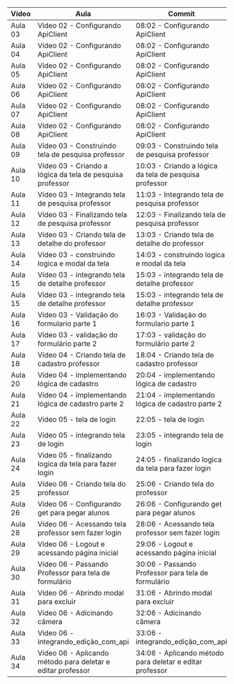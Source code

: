 Vídeo | Aula | Commit | Link
------ | ------ | ------ | ------
Aula 03 | Vídeo 02 - Configurando ApiClient | 08:02 - Configurando ApiClient | [Download](https://github.com/treinaweb/treinaweb-flutter-hiperprof/archive/a77da5408dbead0e0abc479735575fc806a9dd49.zip)
Aula 04 | Vídeo 02 - Configurando ApiClient | 08:02 - Configurando ApiClient | [Download](https://github.com/treinaweb/treinaweb-flutter-hiperprof/archive/be5ca8b951c0b6a9380e97ebf87d42d6a0ee2fad.zip)
Aula 05 | Vídeo 02 - Configurando ApiClient | 08:02 - Configurando ApiClient | [Download](https://github.com/treinaweb/treinaweb-flutter-hiperprof/archive/192dcf55351749151fc0926ff4f16981c312a18e.zip)
Aula 06 | Vídeo 02 - Configurando ApiClient | 08:02 - Configurando ApiClient | [Download](https://github.com/treinaweb/treinaweb-flutter-hiperprof/archive/3fd0c1f8796e1e3c832e86d3e5102241a96f509d.zip)
Aula 07 | Vídeo 02 - Configurando ApiClient | 08:02 - Configurando ApiClient | [Download](https://github.com/treinaweb/treinaweb-flutter-hiperprof/archive/753b8ab42f3afd1c8394da405b84a2b9b27daa38.zip)
Aula 08 | Vídeo 02 - Configurando ApiClient | 08:02 - Configurando ApiClient | [Download](https://github.com/treinaweb/treinaweb-flutter-hiperprof/archive/b358c1de864184c74aaa039ec350ae8439de6fda.zip)
Aula 09 | Vídeo 03 - Construindo tela de pesquisa professor | 09:03 - Construindo tela de pesquisa professor | [Download](https://github.com/treinaweb/treinaweb-flutter-hiperprof/archive/69535cd4e5ec0f1caf56a5c6624223d1162620a1.zip)
Aula 10 | Vídeo 03 - Criando a lógica da tela de pesquisa professor | 10:03 - Criando a lógica da tela de pesquisa professor | [Download](https://github.com/treinaweb/treinaweb-flutter-hiperprof/archive/b207d58a532bd33061b20e454ade946c9e3e14f6.zip)
Aula 11 | Vídeo 03 - Integrando tela de pesquisa professor | 11:03 - Integrando tela de pesquisa professor | [Download](https://github.com/treinaweb/treinaweb-flutter-hiperprof/archive/749a7bb7fd57733157d2643d0d29cb6fa46dcd56.zip)
Aula 12 | Vídeo 03 - Finalizando tela de pesquisa professor | 12:03 - Finalizando tela de pesquisa professor | [Download](https://github.com/treinaweb/treinaweb-flutter-hiperprof/archive/ba28083f5e637aba08d9e01f7e5fc5497aaf36fa.zip)
Aula 13 | Vídeo 03 - Criando tela de detalhe do professor | 13:03 - Criando tela de detalhe do professor | [Download](https://github.com/treinaweb/treinaweb-flutter-hiperprof/archive/3c54e23a83e427ea88e1dda3ecea14b9f12ad16f.zip)
Aula 14 | Vídeo 03 - construindo logica e modal da tela | 14:03 - construindo logica e modal da tela | [Download](https://github.com/treinaweb/treinaweb-flutter-hiperprof/archive/2c76bd8cfc7a140f9c3c4f82a97065486ee1fae9.zip)
Aula 15 | Vídeo 03 - integrando tela de detalhe professor | 15:03 - integrando tela de detalhe professor | [Download](https://github.com/treinaweb/treinaweb-flutter-hiperprof/archive/2aba9c6e76ce03083920945c019b998f1b9fc852.zip)
Aula 15 | Vídeo 03 - integrando tela de detalhe professor | 15:03 - integrando tela de detalhe professor | [Download](https://github.com/treinaweb/treinaweb-flutter-hiperprof/archive/94e10f9b4e666dfaa4505ac3615e9fb0eba22ed9.zip)
Aula 16 | Vídeo 03 - Validação do formulario parte 1 | 16:03 - Validação do formulario parte 1 | [Download](https://github.com/treinaweb/treinaweb-flutter-hiperprof/archive/71d58ba2a3f86c711e854bee46afa4483a09711a.zip)
Aula 17 | Vídeo 03 - validação do formulário parte 2 | 17:03 - validação do formulário parte 2 | [Download](https://github.com/treinaweb/treinaweb-flutter-hiperprof/archive/dc804973853ae1877618d2b3cb7a04c3781b3f38.zip)
Aula 18 | Vídeo 04 - Criando tela de cadastro professor | 18:04 - Criando tela de cadastro professor | [Download](https://github.com/treinaweb/treinaweb-flutter-hiperprof/archive/f583d027bbae15a8cf9a6e682a39f2dab10567fc.zip)
Aula 20 | Vídeo 04 - implementando lógica de cadastro | 20:04 - implementando lógica de cadastro | [Download](https://github.com/treinaweb/treinaweb-flutter-hiperprof/archive/d3747457c4664656bc44b9c07e1a469c59848e8d.zip)
Aula 21 | Vídeo 04 - implementando lógica de cadastro parte 2 | 21:04 - implementando lógica de cadastro parte 2 | [Download](https://github.com/treinaweb/treinaweb-flutter-hiperprof/archive/32bec14051cab1edb5ebbca7193f8480aa03f716.zip)
Aula 22 | Vídeo 05 - tela de login | 22:05 - tela de login | [Download](https://github.com/treinaweb/treinaweb-flutter-hiperprof/archive/8ba17d443a062d85c9fd7d20edf26d34deeb545d.zip)
Aula 23 | Vídeo 05 - integrando tela de login | 23:05 - integrando tela de login | [Download](https://github.com/treinaweb/treinaweb-flutter-hiperprof/archive/a82f07fb0ce8df0ee82b30c266b692a2685bd307.zip)
Aula 24 | Vídeo 05 - finalizando logica da tela para fazer login | 24:05 - finalizando logica da tela para fazer login | [Download](https://github.com/treinaweb/treinaweb-flutter-hiperprof/archive/a4d46973a00016f6c46cf959be6a73ffceb96e7c.zip)
Aula 25 | Vídeo 06 - Criando tela do professor | 25:06 - Criando tela do professor | [Download](https://github.com/treinaweb/treinaweb-flutter-hiperprof/archive/c417b51c4c56c12173e69f23b39beaaea817a87b.zip)
Aula 26 | Vídeo 06 - Configurando get para pegar alunos | 26:06 - Configurando get para pegar alunos | [Download](https://github.com/treinaweb/treinaweb-flutter-hiperprof/archive/0fc0b912da5ae63a7568e51d1dfcdc0f5d5c1055.zip)
Aula 28 | Vídeo 06 - Acessando tela professor sem fazer login | 28:06 - Acessando tela professor sem fazer login | [Download](https://github.com/treinaweb/treinaweb-flutter-hiperprof/archive/9794b9053d08d317fa2d666a52656ac4e8aebcbd.zip)
Aula 29 | Vídeo 06 - Logout e acessando página inicial | 29:06 - Logout e acessando página inicial | [Download](https://github.com/treinaweb/treinaweb-flutter-hiperprof/archive/23a6ca812a3d489d60d1c18d0a8b8f2276025f91.zip)
Aula 30 | Vídeo 06 - Passando Professor para tela de formulário | 30:06 - Passando Professor para tela de formulário | [Download](https://github.com/treinaweb/treinaweb-flutter-hiperprof/archive/13d1195be1efec593589cb6e51c8e242d47776f5.zip)
Aula 31 | Vídeo 06 - Abrindo modal para excluir | 31:06 - Abrindo modal para excluir | [Download](https://github.com/treinaweb/treinaweb-flutter-hiperprof/archive/5c02e0c497d650872066c7d022d68b92f44336c6.zip)
Aula 32 | Vídeo 06 - Adicinando câmera | 32:06 - Adicinando câmera | [Download](https://github.com/treinaweb/treinaweb-flutter-hiperprof/archive/e01789840ddcc25e9ec47c533ab735186e9e1768.zip)
Aula 33 | Vídeo 06 - integrando_edição_com_api | 33:06 - integrando_edição_com_api | [Download](https://github.com/treinaweb/treinaweb-flutter-hiperprof/archive/9d910a1a1a7fc8c9110e785a4f94dc24e2ac5e82.zip)
Aula 34 | Vídeo 06 - Aplicando método para deletar e editar professor | 34:06 - Aplicando método para deletar e editar professor | [Download](https://github.com/treinaweb/treinaweb-flutter-hiperprof/archive/85584a8fb1211786b97c87413d1e2a3555d3e690.zip)
